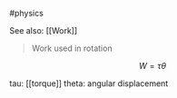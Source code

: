 #physics 

See also: [[Work]]

> Work used in rotation

$$ W = \tau \theta $$

tau: [[torque]]
theta: angular displacement